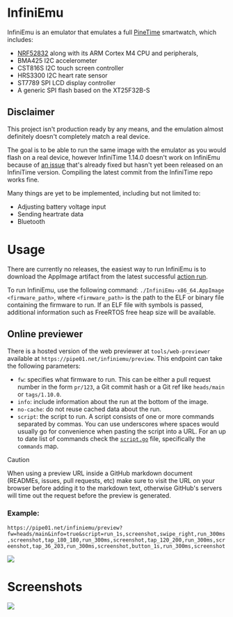 # InfiniEmu

InfiniEmu is an emulator that emulates a full [PineTime](https://pine64.org/devices/pinetime/) smartwatch, which includes:

* [NRF52832](https://www.nordicsemi.com/Products/nRF52832) along with its ARM Cortex M4 CPU and peripherals, 
* BMA425 I2C accelerometer
* CST816S I2C touch screen controller
* HRS3300 I2C heart rate sensor
* ST7789 SPI LCD display controller
* A generic SPI flash based on the XT25F32B-S

## Disclaimer

This project isn't production ready by any means, and the emulation almost definitely doesn't completely match a real device.

The goal is to be able to run the same image with the emulator as you would flash on a real device, however InfiniTime 1.14.0 doesn't work on InfiniEmu because of [an issue](https://github.com/InfiniTimeOrg/InfiniTime/pull/2070) that's already fixed but hasn't yet been released on an InfiniTime version. Compiling the latest commit from the InfiniTime repo works fine.

Many things are yet to be implemented, including but not limited to:

* Adjusting battery voltage input
* Sending heartrate data
* Bluetooth

# Usage

There are currently no releases, the easiest way to run InfiniEmu is to download the AppImage artifact from the latest successful [action run](https://github.com/pipe01/InfiniEmu/actions).

To run InfiniEmu, use the following command: `./InfiniEmu-x86_64.AppImage <firmware_path>`, where `<firmware_path>` is the path to the ELF or binary file containing the firmware to run. If an ELF file with symbols is passed, additional information such as FreeRTOS free heap size will be available.

## Online previewer

There is a hosted version of the web previewer at `tools/web-previewer` available at `https://pipe01.net/infiniemu/preview`. This endpoint can take the following parameters:

- `fw`: specifies what firmware to run. This can be either a pull request number in the form `pr/123`, a Git commit hash or a Git ref like `heads/main` or `tags/1.10.0`.
- `info`: include information about the run at the bottom of the image.
- `no-cache`: do not reuse cached data about the run.
- `script`: the script to run. A script consists of one or more commands separated by commas. You can use underscores where spaces would usually go for convenience when pasting the script into a URL. For an up to date list of commands check the [`script.go`](https://github.com/pipe01/InfiniEmu/blob/master/frontend/desktop/script/script.go) file, specifically the `commands` map.

> [!CAUTION]
> When using a preview URL inside a GitHub markdown document (READMEs, issues, pull requests, etc) make sure to visit the URL on your browser before adding it to the markdown text, otherwise GitHub's servers will time out the request before the preview is generated.

### Example:

`https://pipe01.net/infiniemu/preview?fw=heads/main&info=true&script=run_1s,screenshot,swipe_right,run_300ms,screenshot,tap_180_180,run_300ms,screenshot,tap_120_200,run_300ms,screenshot,tap_36_203,run_300ms,screenshot,button_1s,run_300ms,screenshot`

![](https://pipe01.net/infiniemu/preview?fw=heads/main&info=true&script=run_1s,screenshot,swipe_right,run_300ms,screenshot,tap_180_180,run_300ms,screenshot,tap_120_200,run_300ms,screenshot,tap_36_203,run_300ms,screenshot,button_1s,run_300ms,screenshot)

# Screenshots

![](docs/screenshot.jpg)
